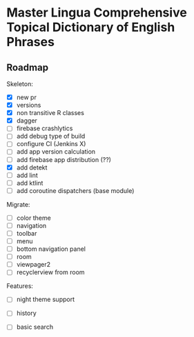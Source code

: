 # Master Lingua Comprehensive Topical Dictionary of English Phrases

## Roadmap

Skeleton:
- [x] new pr
- [x] versions
- [x] non transitive R classes
- [x] dagger
- [ ] firebase crashlytics
- [ ] add debug type of build
- [ ] configure CI (Jenkins X)
- [ ] add app version calculation
- [ ] add firebase app distribution (??)
- [x] add detekt
- [ ] add lint
- [ ] add ktlint
- [ ] add coroutine dispatchers (base module)

Migrate:
- [ ] color theme
- [ ] navigation
- [ ] toolbar
- [ ] menu
- [ ] bottom navigation panel
- [ ] room
- [ ] viewpager2
- [ ] recyclerview from room

Features:
- [ ] night theme support
- [ ] history
- [ ] basic search

